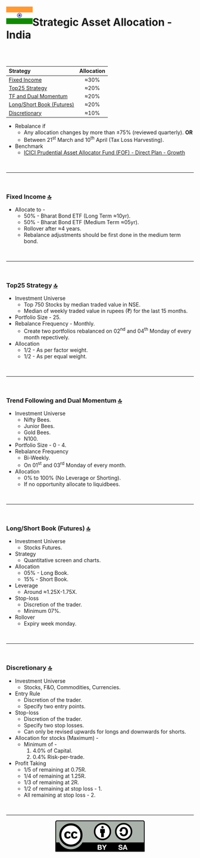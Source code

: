 <a name="top"> </a> <img align='left' alt='Logo' src='./files/flag_of_india.svg' width='14%'>
                      
# Strategic Asset Allocation - India

<br/>
<br/>

| **Strategy** &nbsp; &nbsp; &nbsp; &nbsp; &nbsp; &nbsp; &nbsp; &nbsp; &nbsp; &nbsp; &nbsp; &nbsp;                          |**Allocation**|
|:----------------------------------------------|:-----------:|
| <a href="#fi"> Fixed Income </a>              |     ≈30%    |
| <a href="#ft"> Top25 Strategy </a>            |     ≈20%    |
| <a href="#tf"> TF and Dual Momentum </a>      |     ≈20%    |
| <a href="#ls"> Long/Short Book (Futures) </a> |     ≈20%    |
| <a href="#di"> Discretionary </a>             |     ≈10%    |


- Rebalance if 
    - Any allocation changes by more than ±75% (reviewed quarterly). __OR__
    - Between 21<sup>st</sup> March and 10<sup>th</sup> April (Tax Loss Harvesting).
- Benchmark 
    - [ICICI Prudential Asset Allocator Fund (FOF) - Direct Plan - Growth](https://www.icicipruamc.com/mutual-fund/other-funds/icici-prudential-asset-allocator-fund)

<br/>

---

<br/>

### <a name="fi">Fixed Income</a> [🔝](#top)

- Allocate to -
    - 50% - Bharat Bond ETF (Long Term ≈10yr).
    - 50% - Bharat Bond ETF (Medium Term ≈05yr).
    - Rollover after ≈4 years.
    - Rebalance adjustments should be first done in the medium term bond.

<br/>

---

<br/>

### <a name="ft">Top25 Strategy</a> [🔝](#top)

- Investment Universe
    - Top 750 Stocks by median traded value in NSE.
    - Median of weekly traded value in rupees (₹) for the last 15 months.
- Portfolio Size - 25.
- Rebalance Frequency - Monthly.
    - Create two portfolios rebalanced on 02<sup>nd</sup> and 04<sup>th</sup> Monday of every month repectively. 
- Allocation
    - 1/2 - As per factor weight.
    - 1/2 - As per equal weight.

<br/>

---

<br/>

### <a name="tf">Trend Following and Dual Momentum</a> [🔝](#top)

- Investment Universe 
    - Nifty Bees.
    - Junior Bees.
    - Gold Bees.
    - N100.
- Portfolio Size - 0 - 4.
- Rebalance Frequency
    - Bi-Weekly.
    - On 01<sup>st</sup> and 03<sup>rd</sup> Monday of every month.
- Allocation
    - 0% to 100% (No Leverage or Shorting).
    - If no opportunity allocate to liquidbees.

<br/>

---

<br/>

### <a name="ls">Long/Short Book (Futures)</a> [🔝](#top)

- Investment Universe 
    - Stocks Futures.
- Strategy
    - Quantitative screen and charts.
- Allocation
    - 05% - Long Book.
    - 15% - Short Book.
- Leverage
    - Around ≈1.25X-1.75X.
- Stop-loss
    - Discretion of the trader.
    - Minimum 07%.
- Rollover
    - Expiry week monday.

<br/>

---

<br/>

### <a name="di">Discretionary</a> [🔝](#top)

- Investment Universe 
    - Stocks, F&O, Commodities, Currencies.
- Entry Rule
    - Discretion of the trader.
    - Specify two entry points.
- Stop-loss
    - Discretion of the trader.
    - Specify two stop losses.
    - Can only be revised upwards for longs and downwards for shorts.
- Allocation for stocks (Maximum) - 
    - Minimum of -
        1. 4.0% of Capital.
        1. 0.4% Risk-per-trade.
- Profit Taking
    - 1/5 of remaining at 0.75R.
    - 1/4 of remaining at 1.25R.
    - 1/3 of remaining at 2R.
    - 1/2 of remaining at stop loss - 1.
    - All remaining at stop loss - 2.
<br/>

---

<p align="center"><img src="./files/cc-by-sa.svg"/></p>
